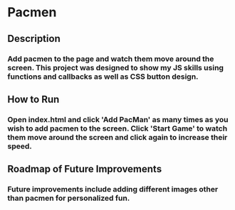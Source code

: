 # Pacmen
## Description
### Add pacmen to the page and watch them move around the screen. This project was designed to show my JS skills using functions and callbacks as well as CSS button design. 
## How to Run
### Open index.html and click 'Add PacMan' as many times as you wish to add pacmen to the screen. Click 'Start Game' to watch them move around the screen and click again to increase their speed.
## Roadmap of Future Improvements
### Future improvements include adding different images other than pacmen for personalized fun. 